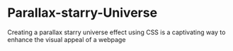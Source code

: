 # Parallax-starry-Universe
Creating a parallax starry universe effect using CSS is a captivating way to enhance the visual appeal of a webpage
